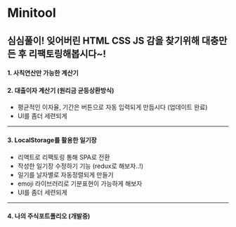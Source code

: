 # Minitool

<H2>심심풀이! 잊어버린 HTML CSS JS 감을 찾기위해 대충만든 후 리팩토링해봅시다~!</H1>

<H4>1. 사칙연산만 가능한 계산기</H4>

<H4>2. 대출이자 계산기 (원리금 균등상환방식)</H4>

* 평균적인 이자율, 기간은 버튼으로 자동 입력되게 만듭시다 (업데이트 완료) 
* UI를 좀더 세련되게
***

<H4>3. LocalStorage를 활용한 일기장</H4>

* 리액트로 리팩토링 통해 SPA로 전환
* 작성한 일기장 수정하기 기능 (redux로 해보자..!)
* 일기를 날자별로 자동정렬되게 만들기
* emoji 라이브러리로 기분표현이 가능하게 해보자
* UI를 좀더 세련되게
***
<H4>4. 나의 주식포트폴리오 (개발중)</H4>



